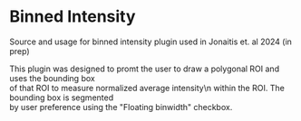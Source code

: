 # Binned Intensity
Source and usage for binned intensity plugin used in Jonaitis et. al 2024 (in prep)  
  
This plugin was designed to promt the user to draw a polygonal ROI and uses the bounding box  
of that ROI to measure normalized average intensity\n within the ROI. The bounding box is segmented  
by user preference using the "Floating binwidth" checkbox.  
